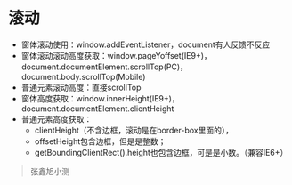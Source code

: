# 滚动

- 窗体滚动使用：window.addEventListener，document有人反馈不反应
- 窗体滚动滚动高度获取：window.pageYoffset(IE9+)， document.documentElement.scrollTop(PC)，document.body.scrollTop(Mobile)
- 普通元素滚动高度：直接scrollTop
- 窗体高度获取：window.innerHeight(IE9+)， document.documentElement.clientHeight
- 普通元素高度获取：
  - clientHeight（不含边框，滚动是在border-box里面的）， 
  - offsetHeight包含边框，但是是整数； 
  - getBoundingClientRect().height也包含边框，可是是小数。（兼容IE6+）
> 张鑫旭小测